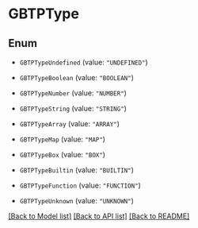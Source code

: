 # GBTPType

## Enum


* `GBTPTypeUndefined` (value: `"UNDEFINED"`)

* `GBTPTypeBoolean` (value: `"BOOLEAN"`)

* `GBTPTypeNumber` (value: `"NUMBER"`)

* `GBTPTypeString` (value: `"STRING"`)

* `GBTPTypeArray` (value: `"ARRAY"`)

* `GBTPTypeMap` (value: `"MAP"`)

* `GBTPTypeBox` (value: `"BOX"`)

* `GBTPTypeBuiltin` (value: `"BUILTIN"`)

* `GBTPTypeFunction` (value: `"FUNCTION"`)

* `GBTPTypeUnknown` (value: `"UNKNOWN"`)


[[Back to Model list]](../README.md#documentation-for-models) [[Back to API list]](../README.md#documentation-for-api-endpoints) [[Back to README]](../README.md)


